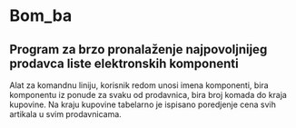 # Bom\_ba
## Program za brzo pronalaženje najpovoljnijeg prodavca liste elektronskih komponenti 
Alat za komandnu liniju, korisnik redom unosi imena komponenti, bira komponentu iz ponude za svaku od prodavnica, bira broj komada
do kraja kupovine. Na kraju kupovine tabelarno je ispisano poredjenje cena svih artikala u svim prodavnicama.
